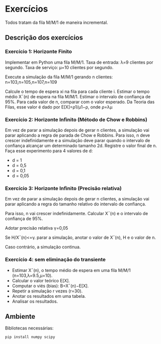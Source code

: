 # Exercícios

Todos tratam da fila M/M/1 de maneira incremental.

## Descrição dos exercícios

### Exercício 1: Horizonte Finito

Implementar em Python uma fila M/M/1.
Taxa de entrada: λ=9 clientes por segundo.
Taxa de serviço: μ=10 clientes por segundo.

Execute a simulação da fila M/M/1 gerando n clientes: n=103,n=105,n=107,n=109

Calcule o tempo de espera xi na fila para cada cliente i.
Estimar o tempo médio X¯(n) de espera na fila M/M/1.
Estimar o intervalo de confiança de 95%.
Para cada valor de n, comparar com o valor esperado. Da Teoria das Filas, esse valor é dado por E[X]=ρ1/μ1−ρ, onde ρ=λμ

### Exercício 2: Horizonte Infinito (Método de Chow e Robbins)

Em vez de parar a simulação depois de gerar n clientes, a simulação vai parar aplicando a regra de parada de Chow e Robbins.
Para isso, n deve crescer indefinidamente e a simulação deve parar quando o intervalo de confiança alcançar um determinado tamanho 2d. Registre o valor final de n. Faça esse experimento para 4 valores de d:

- d = 1
- d = 0,5
- d = 0,1
- d = 0,05

### Exercício 3: Horizonte Infinito (Precisão relativa)

Em vez de parar a simulação depois de gerar n clientes, a simulação vai parar aplicando a regra do tamanho relativo do intervalo de confiança.

Para isso, n vai crescer indefinidamente. Calcular X¯(n) e o intervalo de confiança de 95%.

Adotar precisão relativa γ=0,05

Se H/X¯(n)<=γ. parar a simulação, anotar o valor de X¯(n), H e o valor de n.

Caso contrário, a simulação continua.

### Exercício 4: sem eliminação do transiente

- Estimar X¯(n), o tempo médio de espera em uma fila M/M/1 (n=103,λ=9.5,μ=10).
- Calcular o valor teórico E[X].
- Computar o viés (bias): B=X¯(n)−E[X].
- Repetir a simulação r vezes (r=30).
- Anotar os resultados em uma tabela.
- Analisar os resultados.

## Ambiente

Bibliotecas necessárias:

```bash
pip install numpy scipy
```
